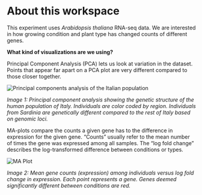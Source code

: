 # About this workspace

This experiment uses *Arabidopsis thaliana* RNA-seq data. We are
interested in how growing condition and plant type has changed counts of
different genes.

**What kind of visualizations are we using?**

Principal Component Analysis (PCA) lets us look at variation in the
dataset. Points that appear far apart on a PCA plot are very different
compared to those closer together.

![Principal components analysis of the Italian
population](https://upload.wikimedia.org/wikipedia/commons/thumb/6/69/Principal_Component_Analysis_of_the_Italian_population.png/600px-Principal_Component_Analysis_of_the_Italian_population.png)

*Image 1: Principal component analysis showing the genetic structure of
the human population of Italy. Individuals are color coded by region.
Individuals from Sardinia are genetically different compared to the rest
of Italy based on genomic loci.*

MA-plots compare the counts a given gene has to the difference in
expression for the given gene. “Counts” usually refer to the mean number
of times the gene was expressed among all samples. The “log fold change”
describes the log-transformed difference between conditions or types.

![MA Plot](https://hbctraining.github.io/DGE_workshop/img/MA_plot.png)

*Image 2: Mean gene counts (expression) among individuals versus log
fold change in expression. Each point represents a gene. Genes deemed
significantly different between conditions are red.*

